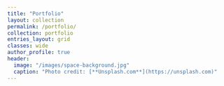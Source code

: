 ```yaml
---
title: "Portfolio"
layout: collection
permalink: /portfolio/
collection: portfolio
entries_layout: grid
classes: wide
author_profile: true
header:
  image: "/images/space-background.jpg"
  caption: "Photo credit: [**Unsplash.com**](https://unsplash.com)"
---
```

